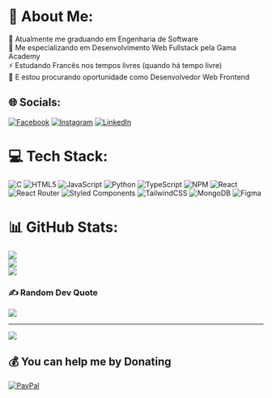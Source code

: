 # 💫 About Me:
🔭 Atualmente me graduando em Engenharia de Software<br>🌱 Me especializando em Desenvolvimento Web Fullstack pela Gama Academy<br>⚡ Estudando Francês nos tempos livres (quando há tempo livre)<br>🤝 E estou procurando oportunidade como Desenvolvedor Web Frontend<br>


## 🌐 Socials:
[![Facebook](https://img.shields.io/badge/Facebook-%231877F2.svg?logo=Facebook&logoColor=white)](https://facebook.com/hudsonmenezesdev) [![Instagram](https://img.shields.io/badge/Instagram-%23E4405F.svg?logo=Instagram&logoColor=white)](https://instagram.com/hudson.ads) [![LinkedIn](https://img.shields.io/badge/LinkedIn-%230077B5.svg?logo=linkedin&logoColor=white)](https://linkedin.com/in/hudson-menezes) 

# 💻 Tech Stack:
![C](https://img.shields.io/badge/c-%2300599C.svg?style=plastic&logo=c&logoColor=white) ![HTML5](https://img.shields.io/badge/html5-%23E34F26.svg?style=plastic&logo=html5&logoColor=white) ![JavaScript](https://img.shields.io/badge/javascript-%23323330.svg?style=plastic&logo=javascript&logoColor=%23F7DF1E) ![Python](https://img.shields.io/badge/python-3670A0?style=plastic&logo=python&logoColor=ffdd54) ![TypeScript](https://img.shields.io/badge/typescript-%23007ACC.svg?style=plastic&logo=typescript&logoColor=white) ![NPM](https://img.shields.io/badge/NPM-%23000000.svg?style=plastic&logo=npm&logoColor=white) ![React](https://img.shields.io/badge/react-%2320232a.svg?style=plastic&logo=react&logoColor=%2361DAFB) ![React Router](https://img.shields.io/badge/React_Router-CA4245?style=plastic&logo=react-router&logoColor=white) ![Styled Components](https://img.shields.io/badge/styled--components-DB7093?style=plastic&logo=styled-components&logoColor=white) ![TailwindCSS](https://img.shields.io/badge/tailwindcss-%2338B2AC.svg?style=plastic&logo=tailwind-css&logoColor=white) ![MongoDB](https://img.shields.io/badge/MongoDB-%234ea94b.svg?style=plastic&logo=mongodb&logoColor=white) 	![Figma](https://img.shields.io/badge/figma-%23F24E1E.svg?style=plastic&logo=figma&logoColor=white)
# 📊 GitHub Stats:
![](https://github-readme-stats.vercel.app/api?username=hudsonmenezes&theme=great-gatsby&hide_border=false&include_all_commits=true&count_private=false)<br/>
![](https://github-readme-streak-stats.herokuapp.com/?user=hudsonmenezes&theme=great-gatsby&hide_border=false)<br/>
![](https://github-readme-stats.vercel.app/api/top-langs/?username=hudsonmenezes&theme=great-gatsby&hide_border=false&include_all_commits=true&count_private=false&layout=compact)

### ✍️ Random Dev Quote
![](https://quotes-github-readme.vercel.app/api?type=horizontal&theme=merko)

---
[![](https://visitcount.itsvg.in/api?id=hudsonmenezes&icon=5&color=1)](https://visitcount.itsvg.in)

  ## 💰 You can help me by Donating
  [![PayPal](https://img.shields.io/badge/PayPal-00457C?style=for-the-badge&logo=paypal&logoColor=white)](https://paypal.me/hudson.bm23@gmail.com) 

  <!-- Proudly created with GPRM ( https://gprm.itsvg.in ) -->
  
